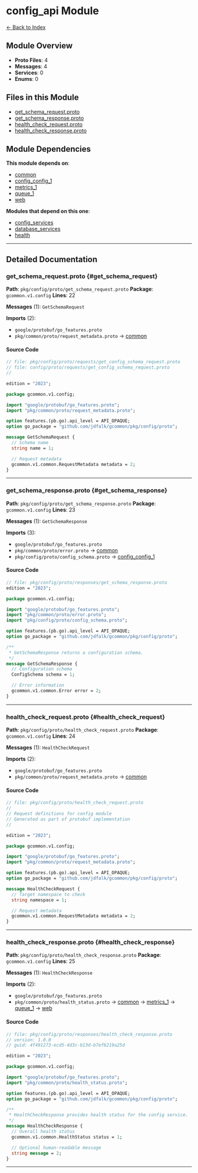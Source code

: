 # config_api Module

[← Back to Index](./index.md)

## Module Overview

- **Proto Files**: 4
- **Messages**: 4
- **Services**: 0
- **Enums**: 0

## Files in this Module

- [get_schema_request.proto](#get_schema_request)
- [get_schema_response.proto](#get_schema_response)
- [health_check_request.proto](#health_check_request)
- [health_check_response.proto](#health_check_response)

## Module Dependencies

**This module depends on**:

- [common](./common.md)
- [config_config_1](./config_config_1.md)
- [metrics_1](./metrics_1.md)
- [queue_1](./queue_1.md)
- [web](./web.md)

**Modules that depend on this one**:

- [config_services](./config_services.md)
- [database_services](./database_services.md)
- [health](./health.md)

---

## Detailed Documentation

### get_schema_request.proto {#get_schema_request}

**Path**: `pkg/config/proto/get_schema_request.proto` **Package**:
`gcommon.v1.config` **Lines**: 22

**Messages** (1): `GetSchemaRequest`

**Imports** (2):

- `google/protobuf/go_features.proto`
- `pkg/common/proto/request_metadata.proto` →
  [common](./common.md#request_metadata)

#### Source Code

```protobuf
// file: pkg/config/proto/requests/get_config_schema_request.proto
// file: config/proto/requests/get_config_schema_request.proto
//

edition = "2023";

package gcommon.v1.config;

import "google/protobuf/go_features.proto";
import "pkg/common/proto/request_metadata.proto";

option features.(pb.go).api_level = API_OPAQUE;
option go_package = "github.com/jdfalk/gcommon/pkg/config/proto";

message GetSchemaRequest {
  // Schema name
  string name = 1;

  // Request metadata
  gcommon.v1.common.RequestMetadata metadata = 2;
}

```

---

### get_schema_response.proto {#get_schema_response}

**Path**: `pkg/config/proto/get_schema_response.proto` **Package**:
`gcommon.v1.config` **Lines**: 23

**Messages** (1): `GetSchemaResponse`

**Imports** (3):

- `google/protobuf/go_features.proto`
- `pkg/common/proto/error.proto` → [common](./common.md#error)
- `pkg/config/proto/config_schema.proto` →
  [config_config_1](./config_config_1.md#config_schema)

#### Source Code

```protobuf
// file: pkg/config/proto/responses/get_schema_response.proto
edition = "2023";

package gcommon.v1.config;

import "google/protobuf/go_features.proto";
import "pkg/common/proto/error.proto";
import "pkg/config/proto/config_schema.proto";

option features.(pb.go).api_level = API_OPAQUE;
option go_package = "github.com/jdfalk/gcommon/pkg/config/proto";

/**
 * GetSchemaResponse returns a configuration schema.
 */
message GetSchemaResponse {
  // Configuration schema
  ConfigSchema schema = 1;

  // Error information
  gcommon.v1.common.Error error = 2;
}

```

---

### health_check_request.proto {#health_check_request}

**Path**: `pkg/config/proto/health_check_request.proto` **Package**:
`gcommon.v1.config` **Lines**: 24

**Messages** (1): `HealthCheckRequest`

**Imports** (2):

- `google/protobuf/go_features.proto`
- `pkg/common/proto/request_metadata.proto` →
  [common](./common.md#request_metadata)

#### Source Code

```protobuf
// file: pkg/config/proto/health_check_request.proto
//
// Request definitions for config module
// Generated as part of protobuf implementation
//

edition = "2023";

package gcommon.v1.config;

import "google/protobuf/go_features.proto";
import "pkg/common/proto/request_metadata.proto";

option features.(pb.go).api_level = API_OPAQUE;
option go_package = "github.com/jdfalk/gcommon/pkg/config/proto";

message HealthCheckRequest {
  // Target namespace to check
  string namespace = 1;

  // Request metadata
  gcommon.v1.common.RequestMetadata metadata = 2;
}

```

---

### health_check_response.proto {#health_check_response}

**Path**: `pkg/config/proto/health_check_response.proto` **Package**:
`gcommon.v1.config` **Lines**: 25

**Messages** (1): `HealthCheckResponse`

**Imports** (2):

- `google/protobuf/go_features.proto`
- `pkg/common/proto/health_status.proto` → [common](./common.md#health_status) →
  [metrics_1](./metrics_1.md#health_status) →
  [queue_1](./queue_1.md#health_status) → [web](./web.md#health_status)

#### Source Code

```protobuf
// file: pkg/config/proto/responses/health_check_response.proto
// version: 1.0.0
// guid: 4f491273-ecd5-4d3c-b13d-b7ef6219a25d

edition = "2023";

package gcommon.v1.config;

import "google/protobuf/go_features.proto";
import "pkg/common/proto/health_status.proto";

option features.(pb.go).api_level = API_OPAQUE;
option go_package = "github.com/jdfalk/gcommon/pkg/config/proto";

/**
 * HealthCheckResponse provides health status for the config service.
 */
message HealthCheckResponse {
  // Overall health status
  gcommon.v1.common.HealthStatus status = 1;

  // Optional human-readable message
  string message = 2;
}

```

---
